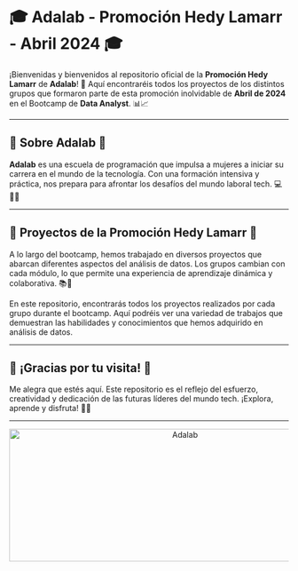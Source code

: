 # 🎓 **Adalab - Promoción Hedy Lamarr - Abril 2024** 🎓

¡Bienvenidas y bienvenidos al repositorio oficial de la **Promoción Hedy Lamarr** de **Adalab**! 🚀 Aquí encontraréis todos los proyectos de los distintos grupos que formaron parte de esta promoción inolvidable de **Abril de 2024** en el Bootcamp de **Data Analyst**. 📊📈

---

## 🌟 **Sobre Adalab** 🌟

**Adalab** es una escuela de programación que impulsa a mujeres a iniciar su carrera en el mundo de la tecnología. Con una formación intensiva y práctica, nos prepara para afrontar los desafíos del mundo laboral tech. 💻👩‍💻

---

## 🏅 **Proyectos de la Promoción Hedy Lamarr** 🏅

A lo largo del bootcamp, hemos trabajado en diversos proyectos que abarcan diferentes aspectos del análisis de datos. Los grupos cambian con cada módulo, lo que permite una experiencia de aprendizaje dinámica y colaborativa. 📚🤝

En este repositorio, encontrarás todos los proyectos realizados por cada grupo durante el bootcamp. Aquí podréis ver una variedad de trabajos que demuestran las habilidades y conocimientos que hemos adquirido en análisis de datos.

---

## 🎉 **¡Gracias por tu visita!** 🎉

Me alegra que estés aquí. Este repositorio es el reflejo del esfuerzo, creatividad y dedicación de las futuras líderes del mundo tech. ¡Explora, aprende y disfruta! 💪🚀

---

<div align="center">
  <img src="https://adalab.es/wp-content/uploads/2022/03/logo-adalab.png" width="618" height="239" alt="Adalab" id="logo" data-height-percentage="54" data-actual-width="618" data-actual-height="239">
</div>

